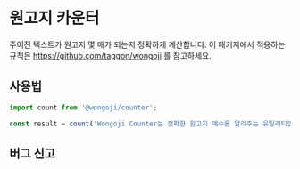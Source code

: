 # 원고지 카운터

주어진 텍스트가 원고지 몇 매가 되는지 정확하게 계산합니다. 이 패키지에서 적용하는 규칙은 https://github.com/taggon/wongoji 를 참고하세요.

## 사용법

```js
import count from '@wongoji/counter';

const result = count('Wongoji Counter는 정확한 원고지 매수를 알려주는 유틸리티입니다.');
```

## 버그 신고
